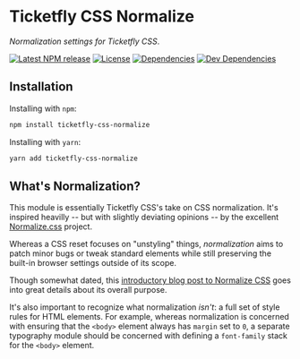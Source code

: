 # Ticketfly CSS Normalize

_Normalization settings for Ticketfly CSS_.

[![Latest NPM release][npm-badge]][npm-badge-url]
[![License][license-badge]][license-badge-url]
[![Dependencies][dependencies-badge]][dependencies-badge-url]
[![Dev Dependencies][devDependencies-badge]][devDependencies-badge-url]


## Installation

Installing with `npm`:

```bash
npm install ticketfly-css-normalize
```

Installing with `yarn`:

```bash
yarn add ticketfly-css-normalize
```

## What's Normalization?

This module is essentially Ticketfly CSS's take on CSS normalization.
It's inspired heavilly -- but with slightly deviating opinions -- by the excellent
[Normalize.css](https://necolas.github.io/normalize.css/) project.


Whereas a CSS reset focuses on "unstyling" things, _normalization_ aims to patch
minor bugs or tweak standard elements while still preserving
the built-in browser settings outside of its scope.

Though somewhat dated, this [introductory blog post to Normalize CSS](http://nicolasgallagher.com/about-normalize-css/)
goes into great details about its overall purpose.

It's also important to recognize what normalization _isn't_: a
full set of style rules for HTML elements. For example, whereas
normalization is concerned with ensuring that the `<body>` element always has
`margin` set to `0`, a separate typography module should be concerned
with defining a `font-family` stack for the `<body>` element.


[npm-badge]: https://img.shields.io/npm/v/ticketfly-css-normalize.svg
[npm-badge-url]: https://www.npmjs.com/package/ticketfly-css-normalize
[license-badge]: https://img.shields.io/npm/l/ticketfly-css-normalize.svg
[license-badge-url]: LICENSE
[dependencies-badge]: https://img.shields.io/david/Ticketfly-UI/ticketfly-css-normalize.svg
[dependencies-badge-url]: https://david-dm.org/Ticketfly-UI/ticketfly-css-normalize
[devDependencies-badge]: https://img.shields.io/david/dev/Ticketfly-UI/ticketfly-css-normalize.svg
[devDependencies-badge-url]: https://david-dm.org/Ticketfly-UI/ticketfly-css-normalize#info=devDependencies

